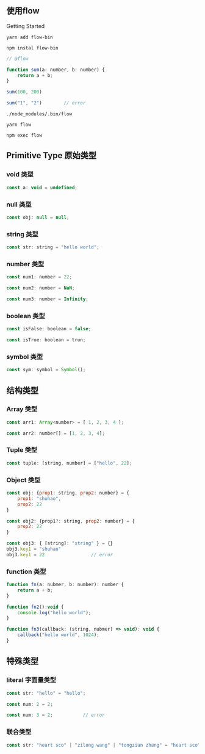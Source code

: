 ## 使用flow

Getting Started
``` shell
yarn add flow-bin

npm instal flow-bin
```

``` js
// @flow

function sum(a: number, b: number) {
    return a + b;
}

sum(100, 200)

sum("1", "2")        // error
```

``` shell
./node_modules/.bin/flow

yarn flow

npm exec flow

```

## Primitive Type 原始类型
### void 类型
``` javascript
const a: void = undefined;
```

### null 类型
``` javascript
const obj: null = null;
```

### string 类型
``` javascript
const str: string = "hello world";
```

### number 类型
``` javascript
const num1: number = 22;

const num2: number = NaN;

const num3: number = Infinity;
```

### boolean 类型
``` javascript
const isFalse: boolean = false;

const isTrue: boolean = trun;
```

### symbol 类型
``` javascript
const sym: symbol = Symbol();
```

## 结构类型
### Array 类型
``` javascript
const arr1: Array<number> = [ 1, 2, 3, 4 ];

const arr2: number[] = [1, 2, 3, 4];
```

### Tuple 类型
``` javascript
const tuple: [string, number] = ["hello", 22];
```

### Object 类型
``` javascript
const obj: {prop1: string, prop2: number} = {
	prop1: "shuhao",
	prop2: 22
}

const obj2: {prop1?: string, prop2: number} = {
	prop2: 22
}

const obj3: { [string]: "string" } = {}
obj3.key1 = "shuhao"
obj3.key1 = 22                 // error

```

### function 类型
``` javascript
function fn(a: nubmer, b: number): number {
	return a + b;
}

function fn2():void {
	console.log("hello world");
}

function fn3(callback: (string, nubmer) => void): void {
	callback("hello world", 1024);
}
```

## 特殊类型
### literal 字面量类型
``` javascript
const str: "hello" = "hello";

const num: 2 = 2;

const num: 3 = 2;           // error
```

### 联合类型
``` javascript
const str: "heart sco" | "zilong wang" | "tongzian zhang" = "heart sco"
```
